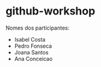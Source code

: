 # github-workshop

Nomes dos participantes:

-   Isabel Costa
-   Pedro Fonseca
-   Joana Santos
-   Ana Conceicao

